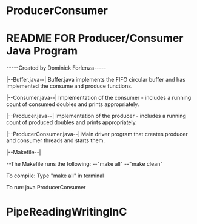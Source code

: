 # ProducerConsumer

README FOR Producer/Consumer Java Program
==============

-----Created by Dominick Forlenza-----

|--Buffer.java--|
Buffer.java implements the FIFO circular buffer and has implemented the consume and produce functions.

|--Consumer.java--|
Implementation of the consumer - includes a running count of consumed doubles and prints appropriately.

|--Producer.java--|
Implementation of the producer - includes a running count of produced doubles and prints appropriately.

|--ProducerConsumer.java--|
Main driver program that creates producer and consumer threads and starts them.

|--Makefile--|

   --The Makefile runs the following:
     --"make all"
     --"make clean"


To compile:
    Type "make all" in terminal

To run:
    java ProducerConsumer
    


# PipeReadingWritingInC
